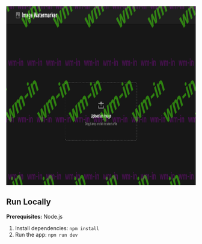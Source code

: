 <div align="center">
<img width="1200" height="475" alt="GHBanner" src="https://github.com/Kubagus/wmin/blob/main/watermarked-wmin.png" />
</div>

## Run Locally

**Prerequisites:**  Node.js


1. Install dependencies:
   `npm install`
2. Run the app:
   `npm run dev`
